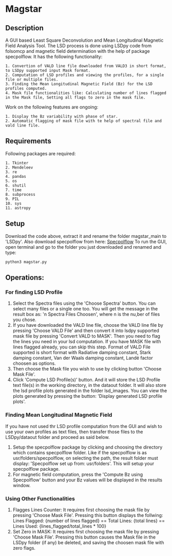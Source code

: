# Magstar

## Description

A GUI based Least Square Deconvolution and Mean Longitudinal Magnetic Field Analysis Tool. The LSD process is done using LSDpy code from folsomcp and magnetic field determination with the help of package specpolflow. It has the following functionality:

    1. Convertion of VALD line file downloaded from VALD3 in short format, to LSDpy supported input Mask format.
    2. Computation of LSD profiles and viewing the profiles, for a single file or multiple files.
    3. Finding the Mean Longitudinal Magnetic Field (Bz) for the LSD profiles computed.
    4. Mask file functionalities like: Calculating number of lines flagged in the Mask file, Setting all flags to zero in the mask file.

Work on the following features are ongoing:

    1. Display the Bz variability with phase of star.
    2. Automatic flagging of mask file with te help of spectral file and vald line file.

## Requirements

Following packages are required:

    1. Tkinter
    2. Mendeleev
    3. re
    4. pandas
    5. os
    6. shutil
    7. time
    8. subprocess
    9. PIL
    10. sys
    11. astropy

## Setup

Download the code above, extract it and rename the folder magstar_main to 'LSDpy'. Also download specpolflow from here: [Specpolflow](https://github.com/folsomcp/specpolFlow) To run the GUI, open terminal and go to the folder you just downloaded and renamed and type:

`python3 magstar.py`

## Operations:

### For finding LSD Profile

1. Select the Spectra files using the 'Choose Spectra' button. You can select many files or a single one too. You will get the message in the result box as: 'n Spectra Files Choosen', where n is the nu,ber of files you chose.
2. If you have downloaded the VALD line file, choose the VALD line file by pressing 'Choose VALD File' and then convert it into lsdpy supported mask file by pressing 'Convert VALD to MASK'. Then you need to flag the lines you need in your lsd computation. If you have MASK file with lines flagged already, you can skip this step. Format of VALD File supported is short format with  Radiative damping constant, Stark damping constant,	Van der Waals damping constant,	Landé factor choosen as options. 
3. Then choose the Mask file you wish to use by clicking button 'Choose Mask File'.
4. Click 'Compute LSD Profile(s)' button. And it will store the LSD Profile text file(s) in the working directory, in the dataout folder. It will also store the lsd profile plots generated in the folder lsd_images. You can view the plots generated by pressing the button: 'Display generated LSD profile plots'.

### Finding Mean Longitudinal Magnetic Field

If you have not used thr LSD profile computation from the GUI and wish to use your own profiles as text files, then transfer those files to the LSDpy/dataout folder and proceed as said below.

1. Setup the specpolflow package by clicking and choosing the directory which contains specpolflow folder. Like if the specpolflow is as usr/folders/specpolflow, on selecting the path, the result folder must display: 'Specpolflow set up from: usr/folders'. This will setup your specpolflow package.
2. For magnetic field computation, press the 'Compute Bz using Specpolflow' button and your Bz values will be displayed in the results window.

### Using Other Functionalities

1. Flagges Lines Counter: It requires first choosing the mask file by pressing 'Choose Mask File'. Pressing this button displays the follwing:
   Lines Flagged: {number of lines flagged} == Total Lines: {total lines} == Lines Used: {lines_flagged/total_lines * 100}
2. Set Zero in MASK: It requires first choosing the mask file by pressing 'Choose Mask File'. Pressing this button causes the Mask file in the LSDpy folder (if any) be deleted, and saving the choosen mask file with zero flags.
